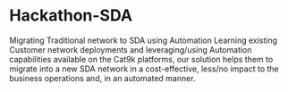 # Hackathon-SDA
Migrating Traditional network to SDA using Automation
Learning existing Customer network deployments and leveraging/using Automation capabilities available on the Cat9k platforms, our solution helps them to migrate into a new SDA network in a cost-effective, less/no impact to the business operations and, in an automated manner.
